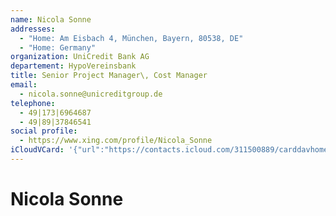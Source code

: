 ```yaml
---
name: Nicola Sonne
addresses:
  - "Home: Am Eisbach 4, München, Bayern, 80538, DE"
  - "Home: Germany"
organization: UniCredit Bank AG
departement: HypoVereinsbank
title: Senior Project Manager\, Cost Manager
email:
  - nicola.sonne@unicreditgroup.de
telephone:
  - 49|173|6964687
  - 49|89|37846541
social profile:
  - https://www.xing.com/profile/Nicola_Sonne
iCloudVCard: '{"url":"https://contacts.icloud.com/311500889/carddavhome/card/NGFkMWE2NDUtNmM5OS00NThiLThkNDMtMzM2YjRmMGIxYzAx.vcf","etag":"\"kmfhcv8e\"","data":"BEGIN:VCARD\r\nVERSION:3.0\r\nFN:\r\nN:Sonne;Nicola;;;\r\nUID:4ad1a645-6c99-458b-8d43-336b4f0b1c01\r\nADR;TYPE=HOME:;;Am Eisbach 4;München;Bayern;80538;DE;\r\nADR;TYPE=HOME:;;;;;;Germany;\r\nitem1.X-ABLABEL:Work\r\nitem2.X-ABLABEL:Work\r\nitem3.X-ABLABEL:Work\r\nitem0.X-ABLABEL:xing\r\nitem4.X-ABLABEL:Work\r\nPRODID:ez-vcard 0.9.13-fc\r\nREV:2025-04-03T22:04:39Z\r\nORG:UniCredit Bank AG;HypoVereinsbank\r\nTITLE:Senior Project Manager\\, Cost Manager\r\nEMAIL;TYPE=PREF:nicola.sonne@unicreditgroup.de\r\nTEL;TYPE=PREF:49|173|6964687\r\nTEL:49|89|37846541\r\n;TYPE=jpeg;VALUE=uri:https://gateway.icloud.com/contacts/311500889/ck/card/\r\n 12c68bd59a8c49f46c05d6d5911d43a2\r\nitem0.X-SOCIALPROFILE;X-USER=Nicola_Sonne:https://www.xing.com/profile/Nico\r\n la_Sonne\r\nEND:VCARD"}'
---
```

# Nicola Sonne